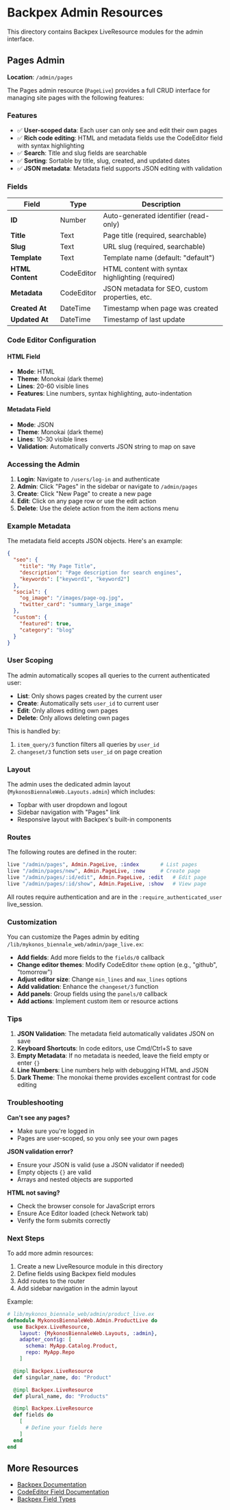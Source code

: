 # Backpex Admin Resources

This directory contains Backpex LiveResource modules for the admin interface.

## Pages Admin

**Location**: `/admin/pages`

The Pages admin resource (`PageLive`) provides a full CRUD interface for managing site pages with the following features:

### Features

- ✅ **User-scoped data**: Each user can only see and edit their own pages
- ✅ **Rich code editing**: HTML and metadata fields use the CodeEditor field with syntax highlighting
- ✅ **Search**: Title and slug fields are searchable
- ✅ **Sorting**: Sortable by title, slug, created, and updated dates
- ✅ **JSON metadata**: Metadata field supports JSON editing with validation

### Fields

| Field | Type | Description |
|-------|------|-------------|
| **ID** | Number | Auto-generated identifier (read-only) |
| **Title** | Text | Page title (required, searchable) |
| **Slug** | Text | URL slug (required, searchable) |
| **Template** | Text | Template name (default: "default") |
| **HTML Content** | CodeEditor | HTML content with syntax highlighting (required) |
| **Metadata** | CodeEditor | JSON metadata for SEO, custom properties, etc. |
| **Created At** | DateTime | Timestamp when page was created |
| **Updated At** | DateTime | Timestamp of last update |

### Code Editor Configuration

#### HTML Field
- **Mode**: HTML
- **Theme**: Monokai (dark theme)
- **Lines**: 20-60 visible lines
- **Features**: Line numbers, syntax highlighting, auto-indentation

#### Metadata Field
- **Mode**: JSON
- **Theme**: Monokai (dark theme)
- **Lines**: 10-30 visible lines
- **Validation**: Automatically converts JSON string to map on save

### Accessing the Admin

1. **Login**: Navigate to `/users/log-in` and authenticate
2. **Admin**: Click "Pages" in the sidebar or navigate to `/admin/pages`
3. **Create**: Click "New Page" to create a new page
4. **Edit**: Click on any page row or use the edit action
5. **Delete**: Use the delete action from the item actions menu

### Example Metadata

The metadata field accepts JSON objects. Here's an example:

```json
{
  "seo": {
    "title": "My Page Title",
    "description": "Page description for search engines",
    "keywords": ["keyword1", "keyword2"]
  },
  "social": {
    "og_image": "/images/page-og.jpg",
    "twitter_card": "summary_large_image"
  },
  "custom": {
    "featured": true,
    "category": "blog"
  }
}
```

### User Scoping

The admin automatically scopes all queries to the current authenticated user:

- **List**: Only shows pages created by the current user
- **Create**: Automatically sets `user_id` to current user
- **Edit**: Only allows editing own pages
- **Delete**: Only allows deleting own pages

This is handled by:
1. `item_query/3` function filters all queries by `user_id`
2. `changeset/3` function sets `user_id` on page creation

### Layout

The admin uses the dedicated admin layout (`MykonosBiennaleWeb.Layouts.admin`) which includes:

- Topbar with user dropdown and logout
- Sidebar navigation with "Pages" link
- Responsive layout with Backpex's built-in components

### Routes

The following routes are defined in the router:

```elixir
live "/admin/pages", Admin.PageLive, :index       # List pages
live "/admin/pages/new", Admin.PageLive, :new     # Create page
live "/admin/pages/:id/edit", Admin.PageLive, :edit   # Edit page
live "/admin/pages/:id/show", Admin.PageLive, :show   # View page
```

All routes require authentication and are in the `:require_authenticated_user` live_session.

### Customization

You can customize the Pages admin by editing `/lib/mykonos_biennale_web/admin/page_live.ex`:

- **Add fields**: Add more fields to the `fields/0` callback
- **Change editor themes**: Modify CodeEditor `theme` option (e.g., "github", "tomorrow")
- **Adjust editor size**: Change `min_lines` and `max_lines` options
- **Add validation**: Enhance the `changeset/3` function
- **Add panels**: Group fields using the `panels/0` callback
- **Add actions**: Implement custom item or resource actions

### Tips

1. **JSON Validation**: The metadata field automatically validates JSON on save
2. **Keyboard Shortcuts**: In code editors, use Cmd/Ctrl+S to save
3. **Empty Metadata**: If no metadata is needed, leave the field empty or enter `{}`
4. **Line Numbers**: Line numbers help with debugging HTML and JSON
5. **Dark Theme**: The monokai theme provides excellent contrast for code editing

### Troubleshooting

**Can't see any pages?**
- Make sure you're logged in
- Pages are user-scoped, so you only see your own pages

**JSON validation error?**
- Ensure your JSON is valid (use a JSON validator if needed)
- Empty objects `{}` are valid
- Arrays and nested objects are supported

**HTML not saving?**
- Check the browser console for JavaScript errors
- Ensure Ace Editor loaded (check Network tab)
- Verify the form submits correctly

### Next Steps

To add more admin resources:

1. Create a new LiveResource module in this directory
2. Define fields using Backpex field modules
3. Add routes to the router
4. Add sidebar navigation in the admin layout

Example:

```elixir
# lib/mykonos_biennale_web/admin/product_live.ex
defmodule MykonosBiennaleWeb.Admin.ProductLive do
  use Backpex.LiveResource,
    layout: {MykonosBiennaleWeb.Layouts, :admin},
    adapter_config: [
      schema: MyApp.Catalog.Product,
      repo: MyApp.Repo
    ]

  @impl Backpex.LiveResource
  def singular_name, do: "Product"

  @impl Backpex.LiveResource
  def plural_name, do: "Products"

  @impl Backpex.LiveResource
  def fields do
    [
      # Define your fields here
    ]
  end
end
```

## More Resources

- [Backpex Documentation](https://hexdocs.pm/backpex/)
- [CodeEditor Field Documentation](../fields/README.md)
- [Backpex Field Types](https://hexdocs.pm/backpex/Backpex.Field.html)
